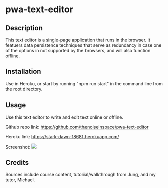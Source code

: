 # pwa-text-editor

## Description

This text editor is a single-page application that runs in the browser. It featuers data persistence techniques that serve as redundancy in case one of the options in not supported by the browsers, and will also function offline.

## Installation

Use in Heroku, or start by running "npm run start" in the command line from the root directory.

## Usage

Use this text editor to write and edit text online or offline.

Github repo link: https://github.com/thenoiseinspace/pwa-text-editor

Heroku link: https://stark-dawn-18681.herokuapp.com/

Screenshot: <img src="https://github.com/thenoiseinspace/pwa-text-editor/blob/screenshot.png">

## Credits

Sources include course content, tutorial/walkthrough from Jung, and my tutor, Michael.
